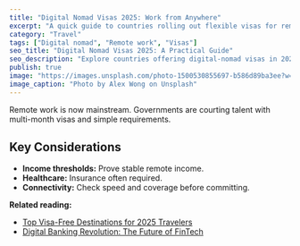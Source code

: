 ```yaml
---
title: "Digital Nomad Visas 2025: Work from Anywhere"
excerpt: "A quick guide to countries rolling out flexible visas for remote professionals."
category: "Travel"
tags: ["Digital nomad", "Remote work", "Visas"]
seo_title: "Digital Nomad Visas 2025: A Practical Guide"
seo_description: "Explore countries offering digital-nomad visas in 2025, with tips on cost of living and internet reliability."
publish: true
image: "https://images.unsplash.com/photo-1500530855697-b586d89ba3ee?w=800&h=500&fit=crop"
image_caption: "Photo by Alex Wong on Unsplash"
---
```


Remote work is now mainstream. Governments are courting talent with multi-month visas and simple requirements.

## Key Considerations
- **Income thresholds:** Prove stable remote income.  
- **Healthcare:** Insurance often required.  
- **Connectivity:** Check speed and coverage before committing.

**Related reading:**  
- [Top Visa-Free Destinations for 2025 Travelers](https://spherevista360.com/visa-free-destinations-2025/)  
- [Digital Banking Revolution: The Future of FinTech](https://spherevista360.com/digital-banking-2025/)
